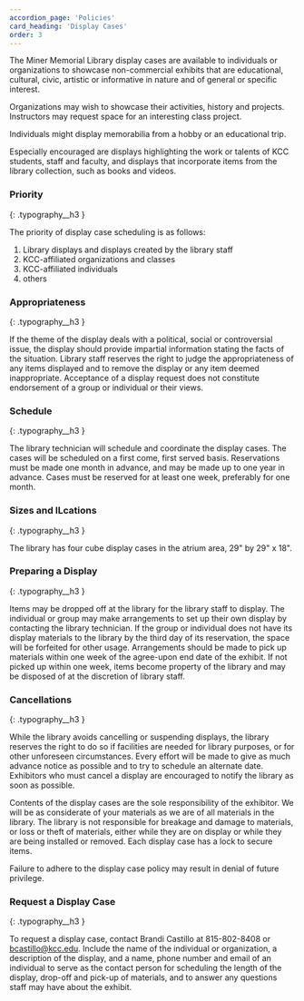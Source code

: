 ```yaml
---
accordion_page: 'Policies'
card_heading: 'Display Cases'
order: 3
---
```


The Miner Memorial Library display cases are available to individuals or organizations to showcase non-commercial exhibits that are educational, cultural, civic, artistic or informative in nature and of general or specific interest. 

Organizations may wish to showcase their activities, history and projects. Instructors may request space for an interesting class project. 

Individuals might display memorabilia from a hobby or an educational trip. 

Especially encouraged are displays highlighting the work or talents of KCC students, staff and faculty, and displays that incorporate items from the library collection, such as books and videos.

### Priority
{: .typography__h3 }

The priority of display case scheduling is as follows:

1. Library displays and displays created by the library staff
2. KCC-affiliated organizations and classes
3. KCC-affiliated individuals
4. others

### Appropriateness
{: .typography__h3 }

If the theme of the display deals with a political, social or controversial issue, the display should provide impartial information stating the facts of the situation. Library staff reserves the right to judge the appropriateness of any items displayed and to remove the display or any item deemed inappropriate. Acceptance of a display request does not constitute endorsement of a group or individual or their views.

### Schedule
{: .typography__h3 }

The library technician will schedule and coordinate the display cases. The cases will be scheduled on a first come, first served basis. Reservations must be made one month in advance, and may be made up to one year in advance. Cases must be reserved for at least one week, preferably for one month.

### Sizes and lLcations
{: .typography__h3 }

The library has four cube display cases in the atrium area, 29" by 29" x 18". 

### Preparing a Display
{: .typography__h3 }

Items may be dropped off at the library for the library staff to display. The individual or group may make arrangements to set up their own display by contacting the library technician. If the group or individual does not have its display materials to the library by the third day of its reservation, the space will be forfeited for other usage. Arrangements should be made to pick up materials within one week of the agree-upon end date of the exhibit. If not picked up within one week, items become property of the library and may be disposed of at the discretion of library staff.

### Cancellations
{: .typography__h3 }

While the library avoids cancelling or suspending displays, the library reserves the right to do so if facilities are needed for library purposes, or for other unforeseen circumstances. Every effort will be made to give as much advance notice as possible and to try to schedule an alternate date. Exhibitors who must cancel a display are encouraged to notify the library as soon as possible.

Contents of the display cases are the sole responsibility of the exhibitor. We will be as considerate of your materials as we are of all materials in the library. The library is not responsible for breakage and damage to materials, or loss or theft of materials, either while they are on display or while they are being installed or removed. Each display case has a lock to secure items.

Failure to adhere to the display case policy may result in denial of future privilege.

### Request a Display Case
{: .typography__h3 }

To request a display case, contact Brandi Castillo at 815-802-8408 or bcastillo@kcc.edu. Include the name of the individual or organization, a description of the display, and a name, phone number and email of an individual to serve as the contact person for scheduling the length of the display, drop-off and pick-up of materials, and to answer any questions staff may have about the exhibit.​​


